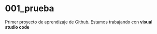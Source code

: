 # 001_prueba

Primer proyecto de aprendizaje de Github.
Estamos trabajando con **visual studio code**
